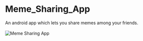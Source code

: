 # Meme_Sharing_App
An android app which lets you share memes among your friends.
</br>
</br>
![Meme Sharing App](?raw=true "Meme Sharing App")
